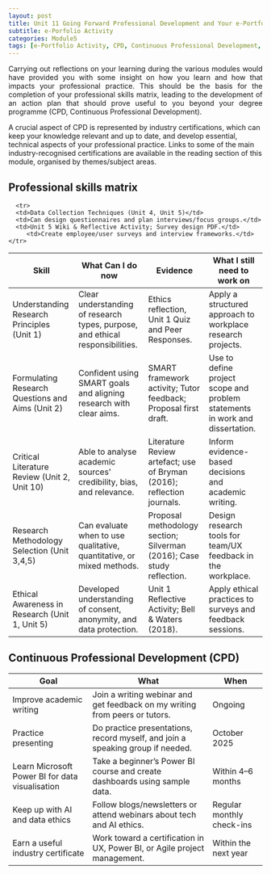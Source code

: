 ```yaml
---
layout: post
title: Unit 11 Going Forward Professional Development and Your e-Portfolio
subtitle: e-Porfolio Activity
categories: Module5
tags: [e-Portfolio Activity, CPD, Continuous Professional Development, RMPP]
---
```

<html lang="en">



<body>


<p style="text-align: justify;"> Carrying out reflections on your learning during the various modules would have provided you with some insight on how you learn and how that impacts your professional practice. This should be the basis for the completion of your professional skills matrix, leading to the development of an action plan that should prove useful to you beyond your degree programme (CPD, Continuous Professional Development).

A crucial aspect of CPD is represented by industry certifications, which can keep your knowledge relevant and up to date, and develop essential, technical aspects of your professional practice. Links to some of the main industry-recognised certifications are available in the reading section of this module, organised by themes/subject areas.</p>

<h2>Professional skills matrix</h2>

<table>
  <thead>
    <tr>
      <th>Skill</th>
      <th>What Can I do now</th>
      <th> Evidence </th>
        <th>What I still need to work on</th>
    </tr>
  </thead>
  <tbody>
    <tr>
      <td>Understanding Research Principles (Unit 1) </td>
      <td>Clear understanding of research types, purpose, and ethical responsibilities.</td>
      <td>Ethics reflection, Unit 1 Quiz and Peer Responses.</td>
      <td>Apply a structured approach to workplace research projects.</td>
    </tr>
    <tr>
      <td>Formulating Research Questions and Aims (Unit 2)</td>
      <td>Confident using SMART goals and aligning research with clear aims.</td>
       <td>SMART framework activity; Tutor feedback; Proposal first draft.</td>
      <td>Use to define project scope and problem statements in work and dissertation.</td>
    </tr>
    <tr>
      <td>Critical Literature Review (Unit 2, Unit 10)</td>
      <td>Able to analyse academic sources' credibility, bias, and relevance.</td>
      <td>Literature Review artefact; use of Bryman (2016); reflection journals.</td>
      <td>Inform evidence-based decisions and academic writing.</td>
    </tr>
    <tr>
      <td>Research Methodology Selection (Unit 3,4,5)</td>
      <td>Can evaluate when to use qualitative, quantitative, or mixed methods.</td>
       <td>Proposal methodology section; Silverman (2016); Case study reflection.</td>
      <td>Design research tools for team/UX feedback in the workplace.</td>
    </tr>
<tr>
      <td>Ethical Awareness in Research (Unit 1, Unit 5)</td>
      <td>Developed understanding of consent, anonymity, and data protection.</td>
      <td>Unit 1 Reflective Activity; Bell & Waters (2018).</td>
       <td>Apply ethical practices to surveys and feedback sessions.</td>
    </tr>
    
      <tr>
      <td>Data Collection Techniques (Unit 4, Unit 5)</td>
      <td>Can design questionnaires and plan interviews/focus groups.</td>
      <td>Unit 5 Wiki & Reflective Activity; Survey design PDF.</td>
         <td>Create employee/user surveys and interview frameworks.</td>
    </tr>
    
  </tbody>
</table>

<h2>Continuous Professional Development (CPD)</h2>


<table>
  <thead>
    <tr>
      <th>Goal</th>
      <th>What</th>
        <th>When</th>
    </tr>
  </thead>
  <tbody>
    <tr>
      <td>Improve academic writing</td>
      <td>Join a writing webinar and get feedback on my writing from peers or tutors.</td>
         <td>Ongoing</td>
    </tr>
    <tr>
      <td>Practice presenting</td>
      <td>Do practice presentations, record myself, and join a speaking group if needed.</td>
         <td>October 2025</td>
    </tr>
    <tr>
      <td>Learn Microsoft Power BI for data visualisation</td>
      <td>Take a beginner’s Power BI course and create dashboards using sample data.</td>
         <td>Within 4–6 months</td>
    </tr>
    <tr>
      <td>Keep up with AI and data ethics</td>
      <td>Follow blogs/newsletters or attend webinars about tech and AI ethics.</td>
         <td>Regular monthly check-ins</td>
    </tr>
     <tr>
      <td>Earn a useful industry certificate</td>
      <td>Work toward a certification in UX, Power BI, or Agile project management.</td>
          <td>Within the next year</td>
    </tr>
  </tbody>
</table>


</body>
</html>






